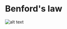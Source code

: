 # Benford's law

![alt text](https://github.com/proman3419/Programming-Challenges-v1.4/Screenshots/35_1.PNG)
